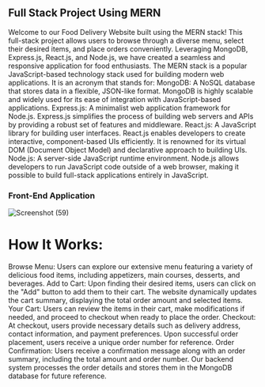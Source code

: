 ## Full Stack Project Using MERN

Welcome to our Food Delivery Website built using the MERN stack! This full-stack project allows users to browse through a diverse menu, select their desired items, and place orders conveniently. Leveraging MongoDB, Express.js, React.js, and Node.js, we have created a seamless and responsive application for food enthusiasts.
The MERN stack is a popular JavaScript-based technology stack used for building modern web applications. It is an acronym that stands for:
MongoDB: A NoSQL database that stores data in a flexible, JSON-like format. MongoDB is highly scalable and widely used for its ease of integration with JavaScript-based applications.
Express.js: A minimalist web application framework for Node.js. Express.js simplifies the process of building web servers and APIs by providing a robust set of features and middleware.
React.js: A JavaScript library for building user interfaces. React.js enables developers to create interactive, component-based UIs efficiently. It is renowned for its virtual DOM (Document Object Model) and declarative approach to building UIs.
Node.js: A server-side JavaScript runtime environment. Node.js allows developers to run JavaScript code outside of a web browser, making it possible to build full-stack applications entirely in JavaScript.

### Front-End Application
![Screenshot (59)](https://github.com/Ayushgc2004/Full-Stack-1/assets/136146665/94ae1a50-2cc2-47ff-bbea-6dd5c63757d2)

# How It Works:
Browse Menu: Users can explore our extensive menu featuring a variety of delicious food items, including appetizers, main courses, desserts, and beverages.
Add to Cart: Upon finding their desired items, users can click on the "Add" button to add them to their cart. The website dynamically updates the cart summary, displaying the total order amount and selected items.
Your Cart: Users can review the items in their cart, make modifications if needed, and proceed to checkout when ready to place the order.
Checkout: At checkout, users provide necessary details such as delivery address, contact information, and payment preferences. Upon successful order placement, users receive a unique order number for reference.
Order Confirmation: Users receive a confirmation message along with an order summary, including the total amount and order number. Our backend system processes the order details and stores them in the MongoDB database for future reference.



